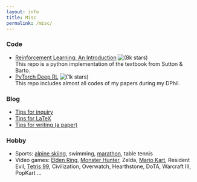 ```yaml
---
layout: info
title: Misc 
permalink: /misc/
---
```


### Code
- [Reinforcement Learning: An Introduction](https://github.com/ShangtongZhang/reinforcement-learning-an-introduction) ![(8k stars)](https://img.shields.io/github/stars/shangtongzhang/reinforcement-learning-an-introduction.svg?style=social)  
This repo is a python implementation of the textbook from Sutton & Barto.
- [PyTorch Deep RL](https://github.com/ShangtongZhang/DeepRL) ![(1k stars)](https://img.shields.io/github/stars/shangtongzhang/deeprl.svg?style=social)  
This repo includes almost all codes of my papers during my DPhil.


### Blog
- [Tips for inquiry](/blog/inquiry)
- [Tips for LaTeX](/blog/latex)
- [Tips for writing (a paper)](/blog/writing)

### Hobby
- Sports: [alpine skiing](/hobby/ski), swimming, [marathon](/hobby/marathon), table tennis
- Video games: [Elden Ring](/hobby/elden-ring), [Monster Hunter](/hobby/monster-hunter), Zelda, [Mario Kart](/hobby/mario-kart), Resident Evil, [Tetris 99](/hobby/tetris), Civilization, Overwatch, Hearthstone, DoTA, Warcraft III, PopKart ...